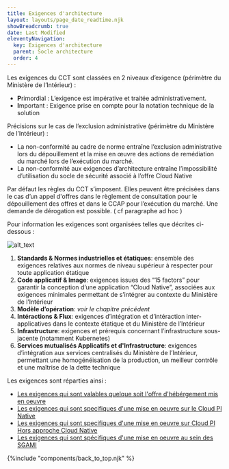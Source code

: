 ```yaml
---
title: Exigences d'architecture
layout: layouts/page_date_readtime.njk
showBreadcrumb: true
date: Last Modified
eleventyNavigation:
  key: Exigences d'architecture
  parent: Socle architecture
  order: 4
---
```


Les exigences du CCT sont classées en 2 niveaux d’exigence (périmètre du Ministère de l’Intérieur) :

- **P**rimordial : L’exigence est impérative et traitée administrativement.
- **I**mportant : Exigence prise en compte pour la notation technique de la solution

Précisions sur le cas de l’exclusion administrative (périmètre du Ministère de l’Intérieur) :

- La non-conformité au cadre de norme entraîne l’exclusion administrative lors du dépouillement et la mise en œuvre des actions de remédiation du marché lors de l’exécution du marché.
- La non-conformité aux exigences d’architecture entraîne l’impossibilité d’utilisation du socle de sécurité associé à l’offre Cloud Native

Par défaut les règles du CCT s’imposent. Elles peuvent être précisées dans le cas d’un appel d'offres dans le règlement de consultation pour le dépouillement des offres et dans le CCAP pour l’exécution du marché. Une demande de dérogation est possible. ( cf paragraphe ad hoc )

Pour information les exigences sont organisées telles que décrites ci-dessous :

![alt_text](/img/image7.png "image_tooltip")

1. **Standards & Normes industrielles et étatiques**: ensemble des exigences relatives aux normes de niveau supérieur à respecter pour toute application étatique
2. **Code applicatif & Image**: exigences issues des “15 factors” pour garantir la conception d’une application “Cloud Native”, associées aux exigences minimales permettant de s’intégrer au contexte du Ministère de l’Intérieur
3. **Modèle d’opération**:  _voir le chapitre précédent_
4. **Intéractions & Flux**: exigences d’intégration et d’intéraction inter-applicatives dans le contexte étatique et du Ministère de l’Intérieur
5. **Infrastructure**: exigences et prérequis concernant l’infrastructure sous-jacente (notamment Kubernetes)
6. **Services mutualisés Applicatifs et d'Infrastructure**: exigences d’intégration aux services centralisés du Ministère de l’Intérieur, permettant une homogénéisation de la production, un meilleur contrôle et une maîtrise de la dette technique

Les exigences sont réparties ainsi : 
- [Les exigences qui sont valables quelque soit l'offre d'hébérgement mis en oeuvre](../exigences-architecture/) 
- [Les exigences qui sont specifiques d'une mise en oeuvre sur le Cloud PI Native](../../../3-doctrine-d-hebergement/1-cloud-native/5-exigences-d-architecture/exigences-architecture/)
- [Les exigences qui sont specifiques d'une mise en oeuvre sur Cloud PI Hors approche Cloud Native](../../../3-doctrine-d-hebergement/2-cloud-pi/5-exigences-d-architecture/exigences-architecture/)
- [Les exigences qui sont spécifiques d'une mise en oeuvre au sein des SGAMI](../../../3-doctrine-d-hebergement/3-sgami/5-exigences-d-architecture/exigences-architecture/)


{%include "components/back_to_top.njk" %}